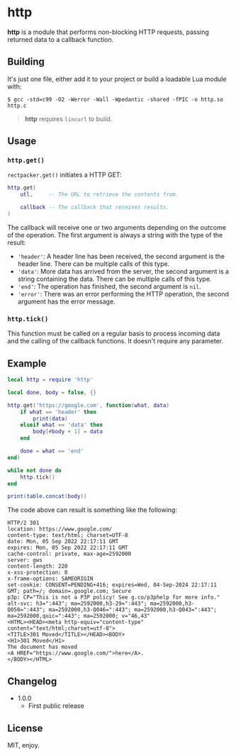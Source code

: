 # http

**http** is a module that performs non-blocking HTTP requests, passing returned data to a callback function.

## Building

It's just one file, either add it to your project or build a loadable Lua module with:

```
$ gcc -std=c99 -O2 -Werror -Wall -Wpedantic -shared -fPIC -o http.so http.c
```

> **http** requires `lincurl` to build.

## Usage

### `http.get()`

`rectpacker.get()` initiates a HTTP GET:

```lua
http.get(
    utl,     -- The URL to retrieve the contents from.

    callback -- The callback that receives results.
)
```

The callback will receive one or two arguments depending on the outcome of the operation. The first argument is always a string with the type of the result:

* `'header'`: A header line has been received, the second argument is the header line. There can be multiple calls of this type.
* `'data'`: More data has arrived from the server, the second argument is a string containing the data. There can be multiple calls of this type.
* `'end'`: The operation has finished, the second argument is `nil`.
* `'error'`: There was an error performing the HTTP operation, the second argument has the error message.

### `http.tick()`

This function must be called on a regular basis to process incoming data and the calling of the callback functions. It doesn't require any parameter.

## Example

```lua
local http = require 'http'

local done, body = false, {}

http.get('https://google.com', function(what, data)
    if what == 'header' then
        print(data)
    elseif what == 'data' then
        body[#body + 1] = data
    end

    done = what == 'end'
end)

while not done do
    http.tick()
end

print(table.concat(body))
```

The code above can result is something like the following:

```
HTTP/2 301 
location: https://www.google.com/
content-type: text/html; charset=UTF-8
date: Mon, 05 Sep 2022 22:17:11 GMT
expires: Mon, 05 Sep 2022 22:17:11 GMT
cache-control: private, max-age=2592000
server: gws
content-length: 220
x-xss-protection: 0
x-frame-options: SAMEORIGIN
set-cookie: CONSENT=PENDING+416; expires=Wed, 04-Sep-2024 22:17:11 GMT; path=/; domain=.google.com; Secure
p3p: CP="This is not a P3P policy! See g.co/p3phelp for more info."
alt-svc: h3=":443"; ma=2592000,h3-29=":443"; ma=2592000,h3-Q050=":443"; ma=2592000,h3-Q046=":443"; ma=2592000,h3-Q043=":443"; ma=2592000,quic=":443"; ma=2592000; v="46,43"
<HTML><HEAD><meta http-equiv="content-type" content="text/html;charset=utf-8">
<TITLE>301 Moved</TITLE></HEAD><BODY>
<H1>301 Moved</H1>
The document has moved
<A HREF="https://www.google.com/">here</A>.
</BODY></HTML>
```

## Changelog

* 1.0.0
  * First public release

## License

MIT, enjoy.
